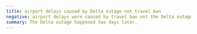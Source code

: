 ```yaml
---
title: airport delays caused by Delta outage not travel ban
negative: airport delays were caused by travel ban not the Delta outage
summary: The Delta outage happened two days later.
---
```

